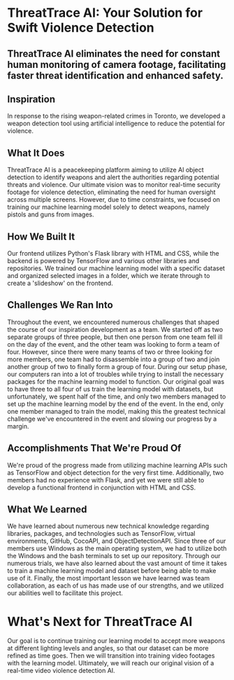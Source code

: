 # ThreatTrace AI: Your Solution for Swift Violence Detection
## ThreatTrace AI eliminates the need for constant human monitoring of camera footage, facilitating faster threat identification and enhanced safety.

## Inspiration
In response to the rising weapon-related crimes in Toronto, we developed a weapon detection tool using artificial intelligence to reduce the potential for violence.

## What It Does
ThreatTrace AI is a peacekeeping platform aiming to utilize AI object detection to identify weapons and alert the authorities regarding potential threats and violence. Our ultimate vision was to monitor real-time security footage for violence detection, eliminating the need for human oversight across multiple screens. However, due to time constraints, we focused on training our machine learning model solely to detect weapons, namely pistols and guns from images.

## How We Built It
Our frontend utilizes Python's Flask library with HTML and CSS, while the backend is powered by TensorFlow and various other libraries and repositories. We trained our machine learning model with a specific dataset and organized selected images in a folder, which we iterate through to create a 'slideshow' on the frontend.

## Challenges We Ran Into
Throughout the event, we encountered numerous challenges that shaped the course of our inspiration development as a team. We started off as two separate groups of three people, but then one person from one team fell ill on the day of the event, and the other team was looking to form a team of four. However, since there were many teams of two or three looking for more members, one team had to disassemble into a group of two and join another group of two to finally form a group of four. During our setup phase, our computers ran into a lot of troubles while trying to install the necessary packages for the machine learning model to function. Our original goal was to have three to all four of us train the learning model with datasets, but unfortunately, we spent half of the time, and only two members managed to set up the machine learning model by the end of the event. In the end, only one member managed to train the model, making this the greatest technical challenge we've encountered in the event and slowing our progress by a margin.

## Accomplishments That We're Proud Of
We're proud of the progress made from utilizing machine learning APIs such as TensorFlow and object detection for the very first time. Additionally, two members had no experience with Flask, and yet we were still able to develop a functional frontend in conjunction with HTML and CSS.

## What We Learned
We have learned about numerous new technical knowledge regarding libraries, packages, and technologies such as TensorFlow, virtual environments, GitHub, CocoAPI, and ObjectDetectionAPI. Since three of our members use Windows as the main operating system, we had to utilize both the Windows and the bash terminals to set up our repository. Through our numerous trials, we have also learned about the vast amount of time it takes to train a machine learning model and dataset before being able to make use of it. Finally, the most important lesson we have learned was team collaboration, as each of us has made use of our strengths, and we utilized our abilities well to facilitate this project.

# What's Next for ThreatTrace AI
Our goal is to continue training our learning model to accept more weapons at different lighting levels and angles, so that our dataset can be more refined as time goes. Then we will transition into training video footages with the learning model. Ultimately, we will reach our original vision of a real-time video violence detection AI.

